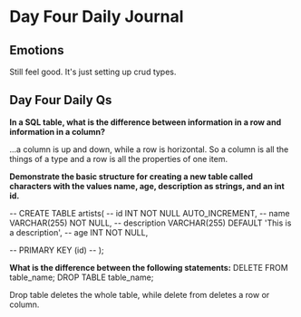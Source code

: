 # Day Four Daily Journal

## Emotions

Still feel good. It's just setting up crud types.

## Day Four Daily Qs

**In a SQL table, what is the difference between information in a row and information in a column?**

...a column is up and down, while a row is horizontal. So a column is all the things of a type and a row is all the properties of one item.

**Demonstrate the basic structure for creating a new table called characters with the values name, age, description as strings, and an int id.**

-- CREATE TABLE artists(
--   id INT NOT NULL AUTO_INCREMENT,
--   name VARCHAR(255) NOT NULL,
--   description VARCHAR(255) DEFAULT 'This is a description',
--   age INT NOT NULL,

--   PRIMARY KEY (id)
-- );

**What is the difference between the following statements:**
DELETE FROM table_name;
DROP TABLE table_name;

Drop table deletes the whole table, while delete from deletes a row or column.


